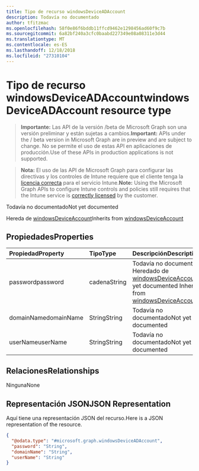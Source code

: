 ```yaml
---
title: Tipo de recurso windowsDeviceADAccount
description: Todavía no documentado
author: tfitzmac
ms.openlocfilehash: 58f0e86f6bddb11ffcd9462e1298456ad60f9c7b
ms.sourcegitcommit: 6a82bf240a3cfc0baabd227349e08a08311e3d44
ms.translationtype: MT
ms.contentlocale: es-ES
ms.lasthandoff: 12/18/2018
ms.locfileid: "27310104"
---
```

# <a name="windowsdeviceadaccount-resource-type"></a><span data-ttu-id="0577a-103">Tipo de recurso windowsDeviceADAccount</span><span class="sxs-lookup"><span data-stu-id="0577a-103">windowsDeviceADAccount resource type</span></span>

> <span data-ttu-id="0577a-104">**Importante:** Las API de la versión /beta de Microsoft Graph son una versión preliminar y están sujetas a cambios.</span><span class="sxs-lookup"><span data-stu-id="0577a-104">**Important:** APIs under the / beta version in Microsoft Graph are in preview and are subject to change.</span></span> <span data-ttu-id="0577a-105">No se permite el uso de estas API en aplicaciones de producción.</span><span class="sxs-lookup"><span data-stu-id="0577a-105">Use of these APIs in production applications is not supported.</span></span>

> <span data-ttu-id="0577a-106">**Nota:** El uso de las API de Microsoft Graph para configurar las directivas y los controles de Intune requiere que el cliente tenga la [licencia correcta](https://go.microsoft.com/fwlink/?linkid=839381) para el servicio Intune.</span><span class="sxs-lookup"><span data-stu-id="0577a-106">**Note:** Using the Microsoft Graph APIs to configure Intune controls and policies still requires that the Intune service is [correctly licensed](https://go.microsoft.com/fwlink/?linkid=839381) by the customer.</span></span>

<span data-ttu-id="0577a-107">Todavía no documentado</span><span class="sxs-lookup"><span data-stu-id="0577a-107">Not yet documented</span></span>

<span data-ttu-id="0577a-108">Hereda de [windowsDeviceAccount](../resources/intune-devices-windowsdeviceaccount.md)</span><span class="sxs-lookup"><span data-stu-id="0577a-108">Inherits from [windowsDeviceAccount](../resources/intune-devices-windowsdeviceaccount.md)</span></span>

## <a name="properties"></a><span data-ttu-id="0577a-109">Propiedades</span><span class="sxs-lookup"><span data-stu-id="0577a-109">Properties</span></span>
|<span data-ttu-id="0577a-110">Propiedad</span><span class="sxs-lookup"><span data-stu-id="0577a-110">Property</span></span>|<span data-ttu-id="0577a-111">Tipo</span><span class="sxs-lookup"><span data-stu-id="0577a-111">Type</span></span>|<span data-ttu-id="0577a-112">Descripción</span><span class="sxs-lookup"><span data-stu-id="0577a-112">Description</span></span>|
|:---|:---|:---|
|<span data-ttu-id="0577a-113">password</span><span class="sxs-lookup"><span data-stu-id="0577a-113">password</span></span>|<span data-ttu-id="0577a-114">cadena</span><span class="sxs-lookup"><span data-stu-id="0577a-114">String</span></span>|<span data-ttu-id="0577a-115">Todavía no documentado Heredado de [windowsDeviceAccount](../resources/intune-devices-windowsdeviceaccount.md)</span><span class="sxs-lookup"><span data-stu-id="0577a-115">Not yet documented Inherited from [windowsDeviceAccount](../resources/intune-devices-windowsdeviceaccount.md)</span></span>|
|<span data-ttu-id="0577a-116">domainName</span><span class="sxs-lookup"><span data-stu-id="0577a-116">domainName</span></span>|<span data-ttu-id="0577a-117">String</span><span class="sxs-lookup"><span data-stu-id="0577a-117">String</span></span>|<span data-ttu-id="0577a-118">Todavía no documentado</span><span class="sxs-lookup"><span data-stu-id="0577a-118">Not yet documented</span></span>|
|<span data-ttu-id="0577a-119">userName</span><span class="sxs-lookup"><span data-stu-id="0577a-119">userName</span></span>|<span data-ttu-id="0577a-120">String</span><span class="sxs-lookup"><span data-stu-id="0577a-120">String</span></span>|<span data-ttu-id="0577a-121">Todavía no documentado</span><span class="sxs-lookup"><span data-stu-id="0577a-121">Not yet documented</span></span>|

## <a name="relationships"></a><span data-ttu-id="0577a-122">Relaciones</span><span class="sxs-lookup"><span data-stu-id="0577a-122">Relationships</span></span>
<span data-ttu-id="0577a-123">Ninguna</span><span class="sxs-lookup"><span data-stu-id="0577a-123">None</span></span>
## <a name="json-representation"></a><span data-ttu-id="0577a-124">Representación JSON</span><span class="sxs-lookup"><span data-stu-id="0577a-124">JSON Representation</span></span>
<span data-ttu-id="0577a-125">Aquí tiene una representación JSON del recurso.</span><span class="sxs-lookup"><span data-stu-id="0577a-125">Here is a JSON representation of the resource.</span></span>
<!-- {
  "blockType": "resource",
  "@odata.type": "microsoft.graph.windowsDeviceADAccount"
}
-->
``` json
{
  "@odata.type": "#microsoft.graph.windowsDeviceADAccount",
  "password": "String",
  "domainName": "String",
  "userName": "String"
}
```





